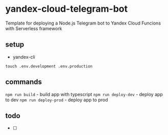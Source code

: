 # yandex-cloud-telegram-bot

Template for deploying a Node.js Telegram bot to Yandex Cloud Funcions with Serverless framework

## setup

- yandex-cli

```
touch .env.development .env.production
```

## commands

`npm run build` - build app with typescript
`npm run deploy-dev` - deploy app to dev
`npm run deploy-prod` - deploy app to prod

## todo

- [ ]
